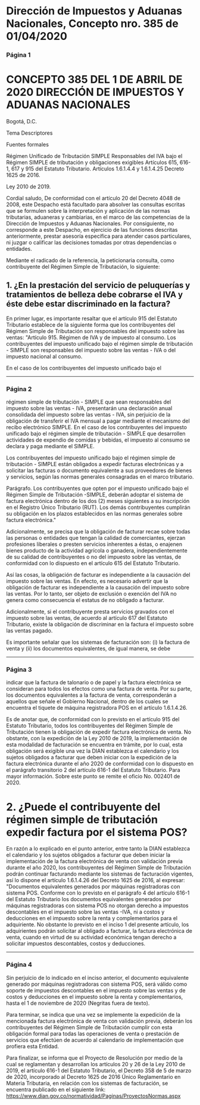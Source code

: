 # Dirección de Impuestos y Aduanas Nacionales, Concepto nro. 385 de 01/04/2020

### Página 1

# CONCEPTO 385 DEL 1 DE ABRIL DE 2020 DIRECCIÓN DE IMPUESTOS Y ADUANAS NACIONALES 

Bogotá, D.C.

Tema
Descriptores

Fuentes formales

Régimen Unificado de Tributación SIMPLE
Responsables del IVA bajo el Régimen SIMPLE de tributación y obligaciones exigibles
Artículos 615, 616-1, 617 y 915 del Estatuto Tributario.
Artículos 1.6.1.4.4 y 1.6.1.4.25 Decreto 1625 de 2016.

Ley 2010 de 2019.

Cordial saludo,
De conformidad con el artículo 20 del Decreto 4048 de 2008, este Despacho está facultado para absolver las consultas escritas que se formulen sobre la interpretación y aplicación de las normas tributarias, aduaneras y cambiarias, en el marco de las competencias de la Dirección de Impuestos y Aduanas Nacionales. Por consiguiente, no corresponde a este Despacho, en ejercicio de las funciones descritas anteriormente, prestar asesoría específica para atender casos particulares, ni juzgar o calificar las decisiones tomadas por otras dependencias o entidades.

Mediante el radicado de la referencia, la peticionaria consulta, como contribuyente del Régimen Simple de Tributación, lo siguiente:

## 1. ¿En la prestación del servicio de peluquerías y tratamientos de belleza debe cobrarse el IVA y éste debe estar discriminado en la factura?

En primer lugar, es importante resaltar que el artículo 915 del Estatuto Tributario establece de la siguiente forma que los contribuyentes del Régimen Simple de Tributación son responsables del impuesto sobre las ventas:
"Artículo 915. Régimen de IVA y de impuesto al consumo. Los contribuyentes del impuesto unificado bajo el régimen simple de tributación - SIMPLE son responsables del impuesto sobre las ventas - IVA o del impuesto nacional al consumo.

En el caso de los contribuyentes del impuesto unificado bajo el

---

### Página 2

régimen simple de tributación - SIMPLE que sean responsables del impuesto sobre las ventas - IVA, presentarán una declaración anual consolidada del impuesto sobre las ventas - IVA, sin perjuicio de la obligación de transferir el IVA mensual a pagar mediante el mecanismo del recibo electrónico SIMPLE. En el caso de los contribuyentes del impuesto unificado bajo el régimen simple de tributación - SIMPLE que desarrollen actividades de expendio de comidas y bebidas, el impuesto al consumo se declara y paga mediante el SIMPLE.

Los contribuyentes del impuesto unificado bajo el régimen simple de tributación - SIMPLE están obligados a expedir facturas electrónicas y a solicitar las facturas o documento equivalente a sus proveedores de bienes y servicios, según las normas generales consagradas en el marco tributario.

Parágrafo. Los contribuyentes que opten por el impuesto unificado bajo el Régimen Simple de Tributación -SIMPLE, deberán adoptar el sistema de factura electrónica dentro de los dos (2) meses siguientes a su inscripción en el Registro Único Tributario (RUT). Los demás contribuyentes cumplirán su obligación en los plazos establecidos en las normas generales sobre factura electrónica."

Adicionalmente, se precisa que la obligación de facturar recae sobre todas las personas o entidades que tengan la calidad de comerciantes, ejerzan profesiones liberales o presten servicios inherentes a éstas, o enajenen bienes producto de la actividad agrícola o ganadera, independientemente de su calidad de contribuyentes o no del impuesto sobre las ventas, de conformidad con lo dispuesto en el artículo 615 del Estatuto Tributario.

Así las cosas, la obligación de facturar es independiente a la causación del impuesto sobre las ventas. En efecto, es necesario advertir que la obligación de facturar es independiente a la causación del impuesto sobre las ventas. Por lo tanto, ser objeto de exclusión o exención del IVA no genera como consecuencia el estatus de no obligado a facturar.

Adicionalmente, si el contribuyente presta servicios gravados con el impuesto sobre las ventas, de acuerdo al artículo 617 del Estatuto Tributario, existe la obligación de discriminar en la factura el impuesto sobre las ventas pagado.

Es importante señalar que los sistemas de facturación son: (i) la factura de venta y (ii) los documentos equivalentes, de igual manera, se debe

---

### Página 3

indicar que la factura de talonario o de papel y la factura electrónica se consideran para todos los efectos como una factura de venta. Por su parte, los documentos equivalentes a la factura de venta, corresponderán a aquellos que señale el Gobierno Nacional, dentro de los cuales se encuentra el tiquete de máquina registradora POS en el artículo 1.6.1.4.26.

Es de anotar que, de conformidad con lo previsto en el artículo 915 del Estatuto Tributario, todos los contribuyentes del Régimen Simple de Tributación tienen la obligación de expedir factura electrónica de venta. No obstante, con la expedición de la Ley 2010 de 2019, la implementación de esta modalidad de facturación se encuentra en trámite, por lo cual, esta obligación será exigible una vez la DIAN establezca el calendario y los sujetos obligados a facturar que deben iniciar con la expedición de la factura electrónica durante el año 2020 de conformidad con lo dispuesto en el parágrafo transitorio 2 del artículo 616-1 del Estatuto Tributario. Para mayor información. Sobre este punto se remite el oficio No. 002401 de 2020.

# 2. ¿Puede el contribuyente del régimen simple de tributación expedir factura por el sistema POS? 

En razón a lo explicado en el punto anterior, entre tanto la DIAN establezca el calendario y los sujetos obligados a facturar que deben iniciar la implementación de la factura electrónica de venta con validación previa durante el año 2020, los contribuyentes del Régimen Simple de Tributación podrán continuar facturando mediante los sistemas de facturación vigentes, así lo dispone el artículo 1.6.1.4.26 del Decreto 1625 de 2016, al expresar:
"Documentos equivalentes generados por máquinas
registradoras con sistema POS. Conforme con lo previsto en el
parágrafo 4 del artículo 616-1 del Estatuto Tributario los
documentos equivalentes generados por máquinas registradoras
con sistema POS no otorgan derecho a impuestos descontables en
el impuesto sobre las ventas -IVA, ni a costos y deducciones en el
impuesto sobre la renta y complementarios para el adquiriente.
No obstante lo previsto en el inciso 1 del presente artículo, los adquirientes podrán solicitar al obligado a facturar, la factura electrónica de venta, cuando en virtud de su actividad económica tengan derecho a solicitar impuestos descontables, costos y deducciones.

---

### Página 4

Sin perjuicio de lo indicado en el inciso anterior, el documento equivalente generado por máquinas registradoras con sistema POS, será válido como soporte de impuestos descontables en el impuesto sobre las ventas y de costos y deducciones en el impuesto sobre la renta y complementarios, hasta el 1 de noviembre de 2020 (Negritas fuera de texto).

Para terminar, se indica que una vez se implemente la expedición de la mencionada factura electrónica de venta con validación previa, deberán los contribuyentes del Régimen Simple de Tributación cumplir con esta obligación formal para todas las operaciones de venta o prestación de servicios que efectúen de acuerdo al calendario de implementación que profiera esta Entidad.

Para finalizar, se informa que el Proyecto de Resolución por medio de la cual se reglamentan y desarrollan los artículos 20 y 26 de la Ley 2010 de 2019, el artículo 616-1 del Estatuto Tributario, el Decreto 358 de 5 de marzo de 2020, incorporado al Decreto 1625 de 2016 Único Reglamentario en Materia Tributaria, en relación con los sistemas de facturación, se encuentra publicado en el siguiente link: https://www.dian.gov.co/normatividad/Paginas/ProyectosNormas.aspx
